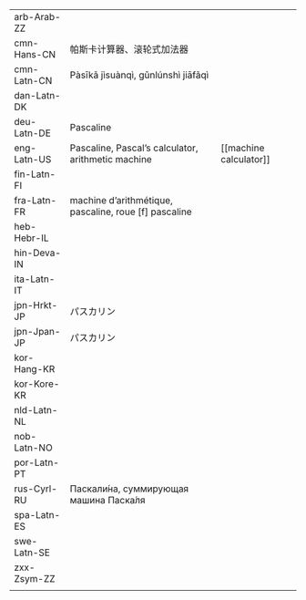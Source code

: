 | | | |
|-|-|-|
| arb-Arab-ZZ |  |  |
| cmn-Hans-CN | 帕斯卡计算器、滚轮式加法器 |  |
| cmn-Latn-CN | Pàsīkǎ jìsuànqì, gǔnlúnshì jiāfǎqì |  |
| dan-Latn-DK |  |  |
| deu-Latn-DE | Pascaline |  |
| eng-Latn-US | Pascaline, Pascal’s calculator, arithmetic machine | [[machine calculator]] |
| fin-Latn-FI |  |  |
| fra-Latn-FR | machine d’arithmétique, pascaline, roue [f] pascaline |  |
| heb-Hebr-IL |  |  |
| hin-Deva-IN |  |  |
| ita-Latn-IT |  |  |
| jpn-Hrkt-JP | パスカリン |  |
| jpn-Jpan-JP | パスカリン |  |
| kor-Hang-KR |  |  |
| kor-Kore-KR |  |  |
| nld-Latn-NL |  |  |
| nob-Latn-NO |  |  |
| por-Latn-PT |  |  |
| rus-Cyrl-RU | Паскали́на, суммирующая машина Паска́ля |  |
| spa-Latn-ES |  |  |
| swe-Latn-SE |  |  |
| zxx-Zsym-ZZ |  |  |
|  |  |  |

